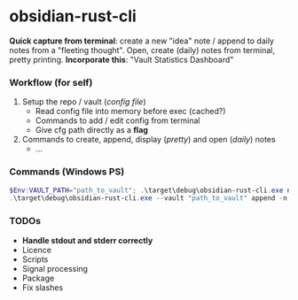# obsidian-rust-cli

**Quick capture from terminal**: create a new "idea" note / append to daily notes from a "fleeting thought". Open, create (daily) notes from terminal, pretty printing. **Incorporate this**: "Vault Statistics Dashboard"

### Workflow (for self)

1. Setup the repo / vault (_config file_)
   - Read config file into memory before exec (cached?)
   - Commands to add / edit config from terminal
   - Give cfg path directly as a **flag**
2. Commands to create, append, display (_pretty_) and open (_daily_) notes
   - ...

### Commands (Windows PS)

```powershell
$Env:VAULT_PATH="path_to_vault"; .\target\debug\obsidian-rust-cli.exe new Hello
.\target\debug\obsidian-rust-cli.exe --vault "path_to_vault" append -n "note" Hello
```

### TODOs

- **Handle stdout and stderr correctly**
- Licence
- Scripts
- Signal processing
- Package
- Fix slashes
